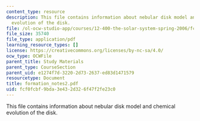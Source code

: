 ```yaml
---
content_type: resource
description: This file contains information about nebular disk model and chemical
  evolution of the disk.
file: /ol-ocw-studio-app/courses/12-400-the-solar-system-spring-2006/fcf0fcbf9bda3e432d326f47f2fe23c0_formation_notes2.pdf
file_size: 35740
file_type: application/pdf
learning_resource_types: []
license: https://creativecommons.org/licenses/by-nc-sa/4.0/
ocw_type: OCWFile
parent_title: Study Materials
parent_type: CourseSection
parent_uid: e1274f7d-3220-2d73-2637-ed83d1471579
resourcetype: Document
title: formation_notes2.pdf
uid: fcf0fcbf-9bda-3e43-2d32-6f47f2fe23c0
---
```

This file contains information about nebular disk model and chemical evolution of the disk.